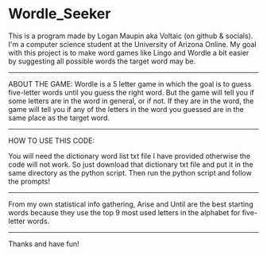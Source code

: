 # Wordle_Seeker
This is a program made by Logan Maupin aka Voltaic (on github & socials). I'm a computer science student at the University of Arizona Online. My goal with this project is to make word games like Lingo and Wordle a bit easier by suggesting all possible words the target word may be.

---------------------------

ABOUT THE GAME:
Wordle is a 5 letter game in which the goal is to guess five-letter words until you guess the right
word. But the game will tell you if some letters are in the word in general, or if not. If they are
in the word, the game will tell you if any of the letters in the word you guessed are in the same place
as the target word.

----------------------------

HOW TO USE THIS CODE: 

You will need the dictionary word list txt file I have provided otherwise the code will not work. So just download that dictionary txt file and put it in the same directory as the python script. Then run the python script and follow the prompts!

---------------------------

From my own statistical info gathering, Arise and Until are the best starting words because they use
the top 9 most used letters in the alphabet for five-letter words.

------------------------------

Thanks and have fun! 

